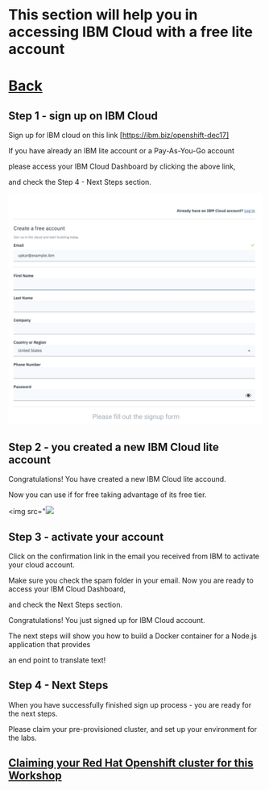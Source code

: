 # This section will help you in accessing IBM Cloud with a free lite account

# [Back](https://github.com/LennartFr/Red-Hat-OpenShift-WorldTour)

## Step 1 - sign up on IBM Cloud

Sign up for IBM cloud on this link [https://ibm.biz/openshift-dec17]

If you have already an IBM lite account or a Pay-As-You-Go account

please access your IBM Cloud Dashboard by clicking the above link,

and check the Step 4 - Next Steps section.

<img src="/img/signup.png">

## Step 2 - you created a new IBM Cloud lite account

Congratulations! You have created a new IBM Cloud lite accound. 

Now you can use if for free taking advantage of its free tier.


<img src="<img src="/img/creation.png">


## Step 3 - activate your account

Click on the confirmation link in the email you received from IBM to activate your cloud account. 

Make sure you check the spam folder in your email. Now you are ready to access your IBM Cloud Dashboard, 

and check the Next Steps section.

Congratulations! You just signed up for IBM Cloud account. 

The next steps will show you how to build a Docker container for a Node.js application that provides

an end point to translate text!


## Step 4 - Next Steps


When you have successfully finished sign up process - you are ready for the next steps. 

Please claim your pre-provisioned cluster, and set up your environment for the labs.

## [Claiming your Red Hat Openshift cluster for this Workshop](https://github.com/LennartFr/Red-Hat-OpenShift-WorldTour/blob/master/Claiming.md)

